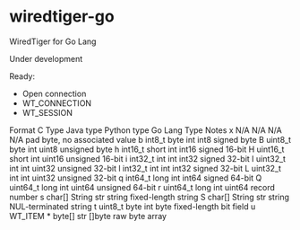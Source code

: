 # wiredtiger-go
WiredTiger for Go Lang

Under development

Ready:
- Open connection
- WT_CONNECTION
- WT_SESSION

Format	C Type	Java type	Python type	Go Lang Type	Notes
x	N/A	N/A	N/A	N/A	pad byte, no associated value
b	int8_t	byte	int	int8	signed byte
B	uint8_t	byte	int	uint8	unsigned byte
h	int16_t	short	int	int16	signed 16-bit
H	uint16_t	short	int	uint16	unsigned 16-bit
i	int32_t	int	int	int32	signed 32-bit
I	uint32_t	int	int	uint32	unsigned 32-bit
l	int32_t	int	int	int32	signed 32-bit
L	uint32_t	int	int	uint32	unsigned 32-bit
q	int64_t	long	int	int64	signed 64-bit
Q	uint64_t	long	int	uint64	unsigned 64-bit
r	uint64_t	long	int	uint64	record number
s	char[]	String	str	string	fixed-length string
S	char[]	String	str	string	NUL-terminated string
t	uint8_t	byte	int	byte	fixed-length bit field
u	WT_ITEM *	byte[]	str	[]byte	raw byte array


